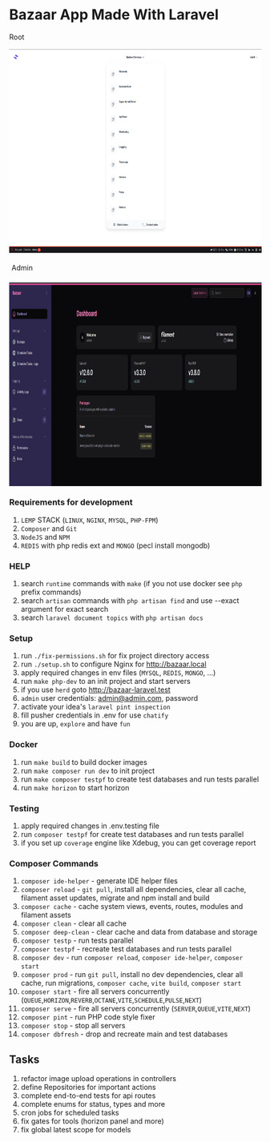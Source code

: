 # Bazaar App Made With Laravel
<div style="display:flex;flex-direction: column;gap: 1rem;">
    <div>Root</div>
    <img style="margin: auto;" src="public/img/backend-services.png" width="810" height="407" alt="backend-services">
    <div style="margin: 0.3rem;">Admin</div>
    <img style="margin: auto;" src="public/img/filament.png" width="810" height="407" alt="filament">
</div>

### Requirements for development
1. `LEMP` STACK (`LINUX`, `NGINX`, `MYSQL`, `PHP-FPM`)
2. `Composer` and `Git`
3. `NodeJS` and `NPM`
4. `REDIS` with php redis ext and `MONGO` (pecl install mongodb)

### HELP
1. search `runtime` commands with `make` (if you not use docker see `php` prefix commands)
2. search `artisan` commands with `php artisan find` and use --exact argument for exact search
3. search `laravel document topics` with `php artisan docs`

### Setup
1. run `./fix-permissions.sh` for fix project directory access
2. run `./setup.sh` to configure Nginx for http://bazaar.local
3. apply required changes in env files (`MYSQL`, `REDIS`, `MONGO`, ...)
4. run `make php-dev` to an init project and start servers
5. if you use `herd` goto http://bazaar-laravel.test
6. `admin` user credentials: admin@admin.com, password
7. activate your idea's `laravel pint inspection`
8. fill pusher credentials in .env for use `chatify`
9. you are up, `explore` and have `fun`

### Docker
1. run `make build` to build docker images
2. run `make composer run dev` to init project
3. run `make composer testpf` to create test databases and run tests parallel
4. run `make horizon` to start horizon

### Testing
1. apply required changes in .env.testing file
2. run `composer testpf` for create test databases and run tests parallel
3. if you set up `coverage` engine like Xdebug, you can get coverage report

### Composer Commands
1. `composer ide-helper` - generate IDE helper files
2. `composer reload` - `git pull`, install all dependencies, clear all cache, filament asset updates, migrate and npm install and build
3. `composer cache` - cache system views, events, routes, modules and filament assets
4. `composer clean` - clear all cache
5. `composer deep-clean` - clear cache and data from database and storage
6. `composer testp` - run tests parallel
7. `composer testpf` - recreate test databases and run tests parallel
8. `composer dev` - run `composer reload`, `composer ide-helper`, `composer start`
9. `composer prod` - run `git pull`, install no dev dependencies, clear all cache, run migrations, `composer cache`, `vite build`, `composer start` 
10. `composer start` - fire all servers concurrently (`QUEUE`,`HORIZON`,`REVERB`,`OCTANE`,`VITE`,`SCHEDULE`,`PULSE`,`NEXT`)
11. `composer serve` - fire all servers concurrently (`SERVER`,`QUEUE`,`VITE`,`NEXT`)
12. `composer pint` - run PHP code style fixer
13. `composer stop` - stop all servers
14. `composer dbfresh` - drop and recreate main and test databases

## Tasks
1. refactor image upload operations in controllers
2. define Repositories for important actions
3. complete end-to-end tests for api routes
4. complete enums for status, types and more
5. cron jobs for scheduled tasks
6. fix gates for tools (horizon panel and more)
7. fix global latest scope for models
